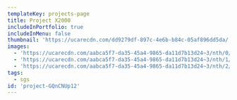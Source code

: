 ```yaml
---
templateKey: projects-page
title: Project X2000
includeInPortfolio: true
includeInMenu: false
thumbnail: 'https://ucarecdn.com/dd9279df-897c-4e6b-b84c-05af896dd5da/'
images:
  - 'https://ucarecdn.com/aabca5f7-da35-45a4-9865-da11d7b13d24~3/nth/0/'
  - 'https://ucarecdn.com/aabca5f7-da35-45a4-9865-da11d7b13d24~3/nth/1/'
  - 'https://ucarecdn.com/aabca5f7-da35-45a4-9865-da11d7b13d24~3/nth/2/'
tags:
  - sgs
id: 'project-GQnCNUp12'
---
```


